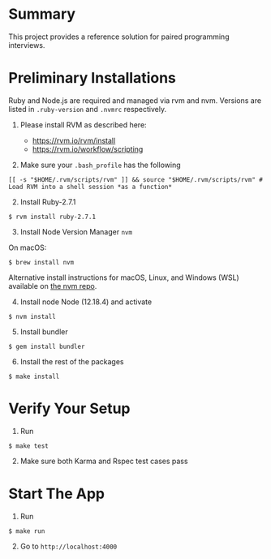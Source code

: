 # Summary

This project provides a reference solution for paired programming interviews.

# Preliminary Installations

Ruby and Node.js are required and managed via rvm and nvm. Versions are listed in `.ruby-version` and `.nvmrc` respectively.

1. Please install RVM as described here:

   - https://rvm.io/rvm/install
   - https://rvm.io/workflow/scripting

2. Make sure your `.bash_profile` has the following

```
[[ -s "$HOME/.rvm/scripts/rvm" ]] && source "$HOME/.rvm/scripts/rvm" # Load RVM into a shell session *as a function*
```

2. Install Ruby-2.7.1

```
$ rvm install ruby-2.7.1
```

3. Install Node Version Manager `nvm`

On macOS:

```
$ brew install nvm
```

Alternative install instructions for macOS, Linux, and Windows (WSL) available on [the nvm repo](https://github.com/nvm-sh/nvm#install-script).

4. Install node Node (12.18.4) and activate

```
$ nvm install
```

5. Install bundler

```
$ gem install bundler
```

6. Install the rest of the packages

```
$ make install
```

# Verify Your Setup

1. Run

```
$ make test
```

2. Make sure both Karma and Rspec test cases pass

# Start The App

1. Run

```
$ make run
```

2. Go to `http://localhost:4000`
